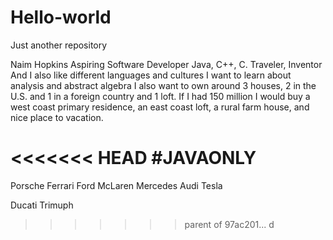 # Hello-world
Just another repository

Naim Hopkins
Aspiring Software Developer
Java, C++, C.
Traveler, Inventor
And I also like different languages and cultures
I want to learn about analysis and abstract algebra
I also want to own around 3 houses, 
2 in the U.S. and 1 in a foreign country and 1 loft.
If I had 150 million I would buy a west coast primary residence, 
an east coast loft, a rural farm house, and nice place to vacation.

<<<<<<< HEAD
#JAVAONLY
=======
Porsche
Ferrari
Ford
McLaren
Mercedes
Audi
Tesla

Ducati
Trimuph
>>>>>>> parent of 97ac201... d
